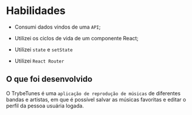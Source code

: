 # Habilidades

  * Consumi dados vindos de uma `API`;

  * Utilizei os ciclos de vida de um componente React;

  * Utilizei `state` e `setState`
  
  * Utilizei `React Router`

## O que foi desenvolvido

 O TrybeTunes é uma `aplicação de reprodução de músicas` de diferentes bandas e artistas, em que é possível salvar as músicas favoritas e editar o perfil da pessoa usuária logada.
